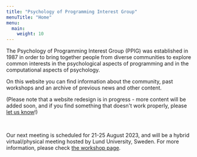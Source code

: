 ```yaml
---
title: "Psychology of Programming Interest Group"
menuTitle: "Home"
menu:
  main:
    weight: 10
---
```


The Psychology of Programming Interest Group (PPIG) was established in 1987 in order to bring together people from diverse communities to explore common interests in the psychological aspects of programming and in the computational aspects of psychology.

On this website you can find information about the community, past workshops and an archive of previous news and other content.

(Please note that a website redesign is in progress - more content will be added soon, and if you find something that doesn't work properly, please [let us know](/contact)!)

<br>

Our next meeting is scheduled for 21-25 August 2023, and will be a hybrid virtual/physical meeting hosted by Lund University, Sweden. For more information, please check [the workshop page](/workshops/2023-annual-workshop).
